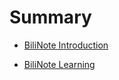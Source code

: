 # Summary

- [BiliNote Introduction](BiliNote%20Introduction.md)
* [BiliNote Learning](BiliNote%20Learning.md)